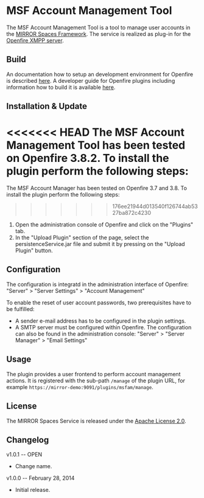 # MSF Account Management Tool
The MSF Account Management Tool is a tool to manage user accounts in the [MIRROR Spaces Framework][1]. The service is realized as plug-in for the [Openfire XMPP server][2].

## Build
An documentation how to setup an development environment for Openfire is described [here][3]. A developer guide for Openfire plugins including information how to build it is available [here][4].

## Installation & Update
<<<<<<< HEAD
The MSF Account Management Tool has been tested on Openfire 3.8.2. To install the plugin perform the following steps:
=======
The MSF Account Manager has been tested on Openfire 3.7 and 3.8. To install the plugin perform the following steps:
>>>>>>> 176ee21944d013540f126744ab5327ba872c4230

1. Open the administration console of Openfire and click on the "Plugins" tab.
2. In the "Upload Plugin" section of the page, select the persistenceService.jar file and submit it by pressing on the "Upload Plugin" button.

## Configuration
The configuration is integratd in the administration interface of Openfire: "Server" > "Server Settings" > "Account Management"

To enable the reset of user account passwords, two prerequisites have to be fulfilled:

* A sender e-mail address has to be configured in the plugin settings.
* A SMTP server must be configured within Openfire. The configuration can also be found in the administration console: "Server" > "Server Manager" > "Email Settings"

## Usage
The plugin provides a user frontend to perform account management actions. It is registered with the sub-path `/manage` of the plugin URL, for example `https://mirror-demo:9091/plugins/msfam/manage`.

## License
The MIRROR Spaces Service is released under the [Apache License 2.0][5].

## Changelog

v1.0.1 -- OPEN
* Change name.

v1.0.0 -- February 28, 2014

* Initial release.


  [1]: https://github.com/MirrorIP/msf
  [2]: http://www.igniterealtime.org/projects/openfire/
  [3]: http://community.igniterealtime.org/docs/DOC-1020
  [4]: http://www.igniterealtime.org/builds/openfire/docs/latest/documentation/plugin-dev-guide.html
  [5]: http://www.apache.org/licenses/LICENSE-2.0.html
